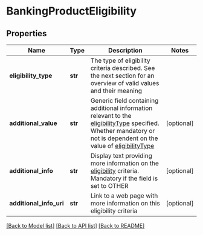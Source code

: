 # BankingProductEligibility

## Properties
Name | Type | Description | Notes
------------ | ------------- | ------------- | -------------
**eligibility_type** | **str** | The type of eligibility criteria described.  See the next section for an overview of valid values and their meaning | 
**additional_value** | **str** | Generic field containing additional information relevant to the [eligibilityType](#tocSproducteligibilitytypedoc) specified. Whether mandatory or not is dependent on the value of [eligibilityType](#tocSproducteligibilitytypedoc) | [optional] 
**additional_info** | **str** | Display text providing more information on the [eligibility](#tocSproducteligibilitytypedoc) criteria. Mandatory if the field is set to OTHER | [optional] 
**additional_info_uri** | **str** | Link to a web page with more information on this eligibility criteria | [optional] 

[[Back to Model list]](../README.md#documentation-for-models) [[Back to API list]](../README.md#documentation-for-api-endpoints) [[Back to README]](../README.md)


